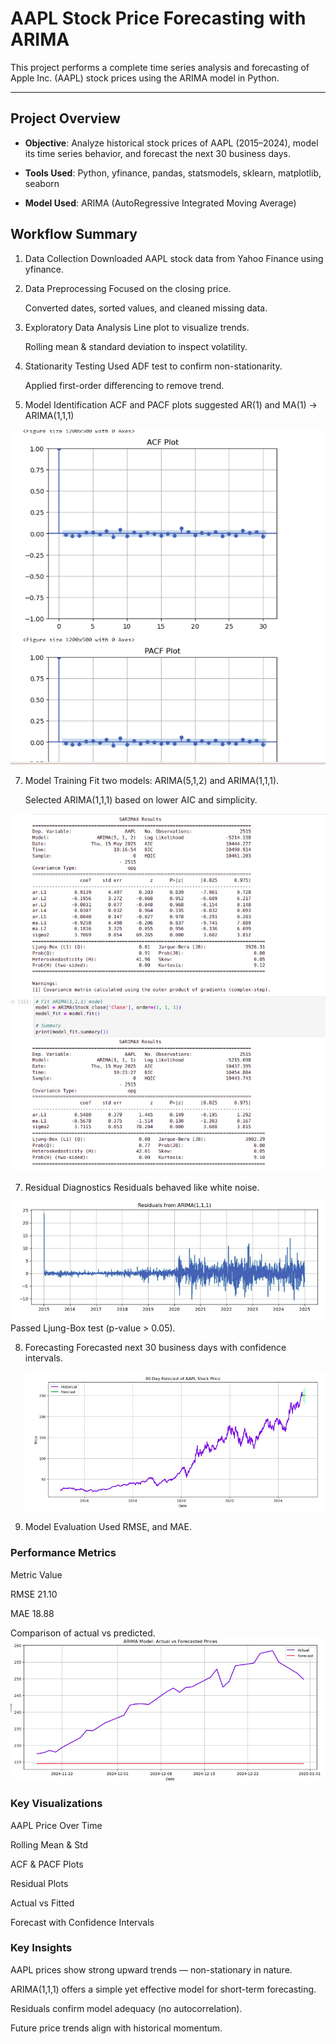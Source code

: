 # AAPL Stock Price Forecasting with ARIMA

This project performs a complete time series analysis and forecasting of Apple Inc. (AAPL) stock prices using the ARIMA model in Python.

---

## Project Overview

- **Objective**: 
  Analyze historical stock prices of AAPL (2015–2024), model its time series behavior, and forecast the next 30 business days.

- **Tools Used**: Python, yfinance, pandas, statsmodels, sklearn, matplotlib, seaborn

- **Model Used**: ARIMA (AutoRegressive Integrated Moving Average)


## Workflow Summary

1. Data Collection
   Downloaded AAPL stock data from Yahoo Finance using yfinance.

2. Data Preprocessing
   Focused on the closing price.

   Converted dates, sorted values, and cleaned missing data.

3. Exploratory Data Analysis
   Line plot to visualize trends.

   Rolling mean & standard deviation to inspect volatility.

4. Stationarity Testing
   Used ADF test to confirm non-stationarity.

   Applied first-order differencing to remove trend.

5. Model Identification
   ACF and PACF plots suggested AR(1) and MA(1) → ARIMA(1,1,1)

![ACF and PACF plots](images/ACF_PACF_plots.png)

7. Model Training
   Fit two models: ARIMA(5,1,2) and ARIMA(1,1,1).

   Selected ARIMA(1,1,1) based on lower AIC and simplicity.

  ![SARIMAX_results](images/SARIMAX_results.png)

7. Residual Diagnostics
   Residuals behaved like white noise.

  ![Residuals](images/Residual.png)
   Passed Ljung-Box test (p-value > 0.05).

8. Forecasting
   Forecasted next 30 business days with confidence intervals.

   ![Forecast](images/forecast.png)

10. Model Evaluation
    Used RMSE, and MAE.

### Performance Metrics
  Metric	Value
  
  RMSE	21.10
  
  MAE	 18.88
  

 Comparison of actual vs predicted.
![Actual vs Forecasted](images/Actual_vs_forecasted_prices.png)




### Key Visualizations

  AAPL Price Over Time

  Rolling Mean & Std

  ACF & PACF Plots

  Residual Plots

  Actual vs Fitted

  Forecast with Confidence Intervals

### Key Insights
 AAPL prices show strong upward trends — non-stationary in nature.

 ARIMA(1,1,1) offers a simple yet effective model for short-term forecasting.

 Residuals confirm model adequacy (no autocorrelation).

 Future price trends align with historical momentum.
